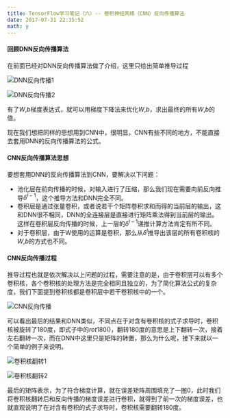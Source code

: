 ```yaml
---
title: TensorFlow学习笔记（六）-- 卷积神经网络（CNN）反向传播算法
date: 2017-07-31 22:35:52
math: y
---
```

#### 回顾DNN反向传播算法
在前面已经对DNN反向传播算法做了介绍，这里只给出简单推导过程

![DNN反向传播1](http://i1.bvimg.com/595056/309e0efdc08f7848.jpg)

![DNN反向传播2](http://i2.bvimg.com/595056/81416efb5bfbf077.jpg)

有了$W$,$b$梯度表达式，就可以用梯度下降法来优化$W$,$b$，求出最终的所有$W$,$b$的值。

现在我们想把同样的思想用到CNN中，很明显，CNN有些不同的地方，不能直接去套用DNN的反向传播算法的公式。

#### CNN反向传播算法思想
要想套用DNN的反向传播算法到CNN，要解决以下问题：

- 池化层在前向传播的时候，对输入进行了压缩，那么我们现在需要向前反向推导$\delta^{l-1}$，这个推导方法和DNN完全不同。
- 卷积层是通过张量卷积，或者说若干个矩阵卷积求和而得的当前层的输出，这和DNN很不相同，DNN的全连接层是直接进行矩阵乘法得到当前层的输出。这样在卷积层反向传播的时候，上一层的$\delta^{l-1}$递推计算方法肯定有所不同。
- 对于卷积层，由于W使用的运算是卷积，那么从$\delta^l$推导出该层的所有卷积核的$W$,$b$的方式也不同。

#### CNN反向传播过程
推导过程也就是依次解决以上问题的过程，需要注意的是，由于卷积层可以有多个卷积核，各个卷积核的处理方法是完全相同且独立的，为了简化算法公式的复杂度，我们下面提到卷积核都是卷积层中若干卷积核中的一个。

![CNN反向传播](http://i1.bvimg.com/595056/09e749ea91b7c78d.jpg)

可以看出最后的结果和DNN类似，不同点在于对含有卷积核的式子求导时，卷积核被旋转了180度，即式子中的$rot180()$，翻转180度的意思是上下翻转一次，接着左右翻转一次，而在DNN中这里只是矩阵的转置，那么为什么呢，接下来就以一个简单的例子来说明。

![卷积核翻转1](http://i2.bvimg.com/595056/f432258646c76038.jpg)

![卷积核翻转2](http://i1.bvimg.com/595056/a6318aaf6dcfa4fa.jpg)

最后的矩阵表示，为了符合梯度计算，就在误差矩阵周围填充了一圈0，此时我们将卷积核翻转后和反向传播的梯度误差进行卷积，就得到了前一次的梯度误差，也就直观说明了在对含有卷积的式子求导时，卷积核需要翻转180度。